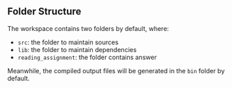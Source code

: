 ## Folder Structure

The workspace contains two folders by default, where:

- `src`: the folder to maintain sources
- `lib`: the folder to maintain dependencies
- `reading_assignment`: the folder contains answer

Meanwhile, the compiled output files will be generated in the `bin` folder by default.